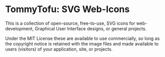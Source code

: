 # TommyTofu: SVG Web-Icons

This is a collection of open-source, free-to-use, SVG icons for web-development, Graphical User Interface designs, or general projects.

Under the MIT License these are available to use commercially, so long as the copyright notice is retained with the image files and made available to users (visitors) of your application, site, or projects.

